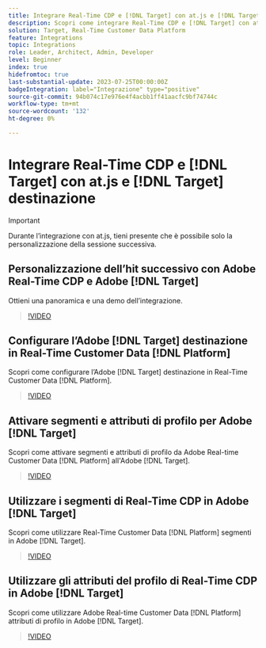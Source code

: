 ```yaml
---
title: Integrare Real-Time CDP e [!DNL Target] con at.js e [!DNL Target] destinazione
description: Scopri come integrare Real-Time CDP e [!DNL Target] con at.js e [!DNL Target] destinazione.
solution: Target, Real-Time Customer Data Platform
feature: Integrations
topic: Integrations
role: Leader, Architect, Admin, Developer
level: Beginner
index: true
hidefromtoc: true
last-substantial-update: 2023-07-25T00:00:00Z
badgeIntegration: label="Integrazione" type="positive"
source-git-commit: 94b074c17e976e4f4acbb1ff41aacfc9bf74744c
workflow-type: tm+mt
source-wordcount: '132'
ht-degree: 0%

---
```



# Integrare Real-Time CDP e [!DNL Target] con at.js e [!DNL Target] destinazione

>[!IMPORTANT]
>
>Durante l’integrazione con at.js, tieni presente che è possibile solo la personalizzazione della sessione successiva.


## Personalizzazione dell’hit successivo con Adobe Real-Time CDP e Adobe [!DNL Target]

Ottieni una panoramica e una demo dell’integrazione.

>[!VIDEO](https://video.tv.adobe.com/v/340091?quality=12&learn=on)

## Configurare l’Adobe [!DNL Target] destinazione in Real-Time Customer Data [!DNL Platform]

Scopri come configurare l’Adobe [!DNL Target] destinazione in Real-Time Customer Data [!DNL Platform].

>[!VIDEO](https://video.tv.adobe.com/v/3418799/?learn=on)

## Attivare segmenti e attributi di profilo per Adobe [!DNL Target]

Scopri come attivare segmenti e attributi di profilo da Adobe Real-time Customer Data [!DNL Platform] all&#39;Adobe [!DNL Target].

>[!VIDEO](https://video.tv.adobe.com/v/3419036/?learn=on)

## Utilizzare i segmenti di Real-Time CDP in Adobe [!DNL Target]

Scopri come utilizzare Real-Time Customer Data [!DNL Platform] segmenti in Adobe [!DNL Target].

>[!VIDEO](https://video.tv.adobe.com/v/3419149/?learn=on)

## Utilizzare gli attributi del profilo di Real-Time CDP in Adobe [!DNL Target]

Scopri come utilizzare Adobe Real-time Customer Data [!DNL Platform] attributi di profilo in Adobe [!DNL Target].

>[!VIDEO](https://video.tv.adobe.com/v/3419318/?learn=on)

